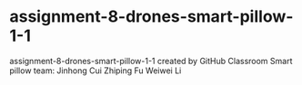 # assignment-8-drones-smart-pillow-1-1
assignment-8-drones-smart-pillow-1-1 created by GitHub Classroom
Smart pillow team:
Jinhong Cui
Zhiping Fu
Weiwei Li
